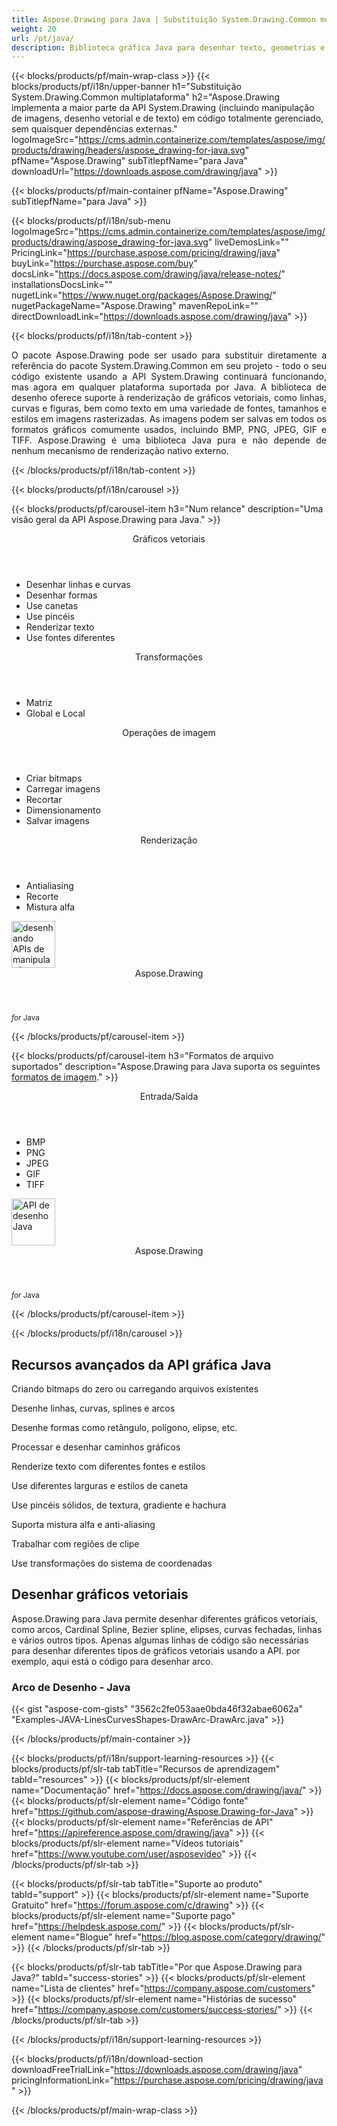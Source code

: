 ```yaml
---
title: Aspose.Drawing para Java | Substituição System.Drawing.Common multiplataforma 
weight: 20
url: /pt/java/ 
description: Biblioteca gráfica Java para desenhar texto, geometrias e imagens, para substituir diretamente o pacote System.Drawing.Common sem alterar o código C# existente.
---
```


{{< blocks/products/pf/main-wrap-class >}}
{{< blocks/products/pf/i18n/upper-banner h1="Substituição System.Drawing.Common multiplataforma" h2="Aspose.Drawing implementa a maior parte da API System.Drawing (incluindo manipulação de imagens, desenho vetorial e de texto) em código totalmente gerenciado, sem quaisquer dependências externas." logoImageSrc="https://cms.admin.containerize.com/templates/aspose/img/products/drawing/headers/aspose_drawing-for-java.svg" pfName="Aspose.Drawing" subTitlepfName="para Java" downloadUrl="https://downloads.aspose.com/drawing/java" >}}

{{< blocks/products/pf/main-container pfName="Aspose.Drawing" subTitlepfName="para Java" >}}

{{< blocks/products/pf/i18n/sub-menu logoImageSrc="https://cms.admin.containerize.com/templates/aspose/img/products/drawing/aspose_drawing-for-java.svg" liveDemosLink="" PricingLink="https://purchase.aspose.com/pricing/drawing/java" buyLink="https://purchase.aspose.com/buy" docsLink="https://docs.aspose.com/drawing/java/release-notes/" installationsDocsLink="" nugetLink="https://www.nuget.org/packages/Aspose.Drawing/" nugetPackageName="Aspose.Drawing" mavenRepoLink="" directDownloadLink="https://downloads.aspose.com/drawing/java" >}}

{{< blocks/products/pf/i18n/tab-content >}}
<p align="justify">
 O pacote Aspose.Drawing pode ser usado para substituir diretamente a referência do pacote System.Drawing.Common em seu projeto - todo o seu código existente usando a API System.Drawing continuará funcionando, mas agora em qualquer plataforma suportada por Java. A biblioteca de desenho oferece suporte à renderização de gráficos vetoriais, como linhas, curvas e figuras, bem como texto em uma variedade de fontes, tamanhos e estilos em imagens rasterizadas. As imagens podem ser salvas em todos os formatos gráficos comumente usados, incluindo BMP, PNG, JPEG, GIF e TIFF. Aspose.Drawing é uma biblioteca Java pura e não depende de nenhum mecanismo de renderização nativo externo.
</p>

{{< /blocks/products/pf/i18n/tab-content >}}

<!--Diagrams Start-->
{{< blocks/products/pf/i18n/carousel >}}

{{< blocks/products/pf/carousel-item h3="Num relance" description="Uma visão geral da API Aspose.Drawing para Java." >}}
<div class="diagram1 d1-net">
 <div class="d1-row">
  <div class="d1-col d1-left">
   <header>
    <i class="fa fa-bars">
    </i>
    Gráficos vetoriais
   </header>
   <ul>
    <li>
     Desenhar linhas e curvas
    </li>
    <li>
     Desenhar formas
    </li>
    <li>
     Use canetas
    </li>
    <li>
     Use pincéis
    </li>
    <li>
     Renderizar texto
    </li>
    <li>
     Use fontes diferentes
    </li>
   </ul>
   <header>
    <i class="fa fa-cogs">
    </i>
    Transformações
   </header>
   <ul>
    <li>
     Matriz
    </li>
    <li>
     Global e Local
    </li>
   </ul>
  </div>
  <!--/left-->
  <div class="d1-col d1-right">
   <header>
    <i class="fa fa-picture-o">
    </i>
    Operações de imagem
   </header>
   <ul>
    <li>
     Criar bitmaps
    </li>
    <li>
     Carregar imagens
    </li>
    <li>
     Recortar
    </li>
    <li>
     Dimensionamento
    </li>
    <li>
     Salvar imagens
    </li>
   </ul>
   <header>
    <i class="fa fa-cogs">
    </i>
    Renderização
   </header>
   <ul>
    <li>
     Antialiasing
    </li>
    <li>
     Recorte
    </li>
    <li>
     Mistura alfa
    </li>
   </ul>
  </div>
  <!--/right-->
 </div>
 <!--/row-->
 </div>
<div class="diagram1 d1-net">
 <div class="d1-row">
  
  <!--/right-->
 </div>
 <!--/row-->
 <div class="d1-logo">
  <img width="70" height="75" alt="desenhando APIs de manipulação" src="https://cms.admin.containerize.com/templates/aspose/img/products/drawing/aspose_drawing-for-net.svg"/>
  <header>
   Aspose.Drawing
  </header>
  <footer>
   <small>
    <em>
     for
    </em>
    Java
   </small>
  </footer>
 </div>
 <!--/logo-->
</div>

{{< /blocks/products/pf/carousel-item >}}


{{< blocks/products/pf/carousel-item h3="Formatos de arquivo suportados" description="Aspose.Drawing para Java suporta os seguintes [formatos de imagem](https://docs.aspose.com/drawing/net/supported-file-formats/)." >}}
<div class="diagram1 d2 d1-net">
 <div class="d1-row">
  <div class="d1-col d1-left">
   <header>
    <i class="fa fa-arrows-v">
    </i>
    Entrada/Saída
   </header>
   <ul>
    <li>
     BMP
    </li>
    <li>
     PNG
    </li>
    <li>
     JPEG
    </li>
    <li>
     GIF
    </li>
    <li>
     TIFF
    </li>
   </ul>
  </div>
  <!--/left-->
  <div class="d1-col d1-right">
  </div>
  <!--/right-->
 </div>
 <!--/row-->
 <div class="d1-logo">
  <img width="70" height="75" alt="API de desenho Java" src="https://cms.admin.containerize.com/templates/aspose/img/products/drawing/aspose_drawing-for-java.svg"/>
  <header>
   Aspose.Drawing
  </header>
  <footer>
   <small>
    <em>
     for
    </em>
    Java
   </small>
  </footer>
 </div>
 <!--/logo-->
</div>

{{< /blocks/products/pf/carousel-item >}}

{{< /blocks/products/pf/i18n/carousel >}}
<!--Diagrams End-->

<!--Feature-section Start-->
<div class="container-fluid features-section bg-gray singleproduct">
 <a class="anchor" id="features" name="features">
 </a>
 <div class="row">
  <div class="container">
   <h2 class="h2title">
    Recursos avançados da API gráfica Java
   </h2>
   <p>
   </p>
   <div class="col-lg-4">
    <em class="fa fa-repeat ico-blue fa-2x col-lg-2">
    </em>
    <p class="col-lg-10">
     Criando bitmaps do zero ou carregando arquivos existentes
    </p>
   </div>
   <div class="col-lg-4">
    <em class="fa fa-pencil-square-o ico-blue fa-2x col-lg-2">
    </em>
    <p class="col-lg-10">
     Desenhe linhas, curvas, splines e arcos
    </p>
   </div>
   <div class="col-lg-4">
    <em class="fa fa-arrows ico-blue fa-2x col-lg-2">
    </em>
    <p class="col-lg-10">
     Desenhe formas como retângulo, polígono, elipse, etc.
    </p>
   </div>
   <div class="col-lg-4">
    <em class="fa fa-bars ico-blue fa-2x col-lg-2">
    </em>
    <p class="col-lg-10">
     Processar e desenhar caminhos gráficos
    </p>
   </div>
   <div class="col-lg-4">
    <em class="fa fa-font ico-blue fa-2x col-lg-2">
    </em>
    <p class="col-lg-10">
     Renderize texto com diferentes fontes e estilos
    </p>
   </div>
   <div class="col-lg-4">
    <em class="fa fa-crop ico-blue fa-2x col-lg-2">
    </em>
    <p class="col-lg-10">
     Use diferentes larguras e estilos de caneta
    </p>
   </div>
   <div class="col-lg-4">
    <em class="fa fa-paint-brush ico-blue fa-2x col-lg-2">
    </em>
    <p class="col-lg-10">
     Use pincéis sólidos, de textura, gradiente e hachura
    </p>
   </div>
   <div class="col-lg-4">
    <em class="fa fa-cog ico-blue fa-2x col-lg-2">
    </em>
    <p class="col-lg-10">
     Suporta mistura alfa e anti-aliasing
    </p>
   </div>
   <div class="col-lg-4">
    <em class="fa fa-scissors ico-blue fa-2x col-lg-2">
    </em>
    <p class="col-lg-10">
     Trabalhar com regiões de clipe
    </p>
   </div>
   <div class="col-lg-4">
    <em class="fa fa-bolt ico-blue fa-2x col-lg-2">
    </em>
    <p class="col-lg-10">
     Use transformações do sistema de coordenadas
    </p>
   </div>
   <!--<div class="col-lg-4"><em class="fa fa-cog ico-blue fa-2x col-lg-2"> </em>

<p class="col-lg-10">Sheet Color Highlighting</p>

</div>

<div class="col-lg-4"><em class="fa fa-bars ico-blue fa-2x col-lg-2"> </em>

<p class="col-lg-10">Support of Layer Mask</p>

</div>

<div class="col-lg-4"><em class="fa fa-font ico-blue fa-2x col-lg-2"> </em>

<p class="col-lg-10">Support of Text Layers on Runtime</p>

</div>

<div class="col-lg-4"><em class="fa fa-arrows-alt ico-blue fa-2x col-lg-2"> </em>

<p class="col-lg-10">Support of Adjustment Layers</p>

</div>

<div class="col-lg-4"><em class="fa fa-arrows-v ico-blue fa-2x col-lg-2"> </em>

<p class="col-lg-10">Manage Brightness and Contrast in Adjustment Layers</p>

</div>

<div class="col-lg-4"><em class="fa fa-arrows-h ico-blue fa-2x col-lg-2"> </em>

<p class="col-lg-10">Manage Exposure Layers</p>

</div>

<div class="col-lg-4"><em class="fa fa-bars ico-blue fa-2x col-lg-2"> </em>

<p class="col-lg-10">Manage Channel Mixer Adjust Layers</p>

</div>

<div class="col-lg-4"><em class="fa fa-bars ico-blue fa-2x col-lg-2"> </em>

<p class="col-lg-10">Merge PUB layers into Other layers</p>

</div>

<div class="col-lg-4"><em class="fa fa-arrows-alt ico-blue fa-2x col-lg-2"> </em>

<p class="col-lg-10">Renderização of Curves Adjustment Layers</p>

</div>

<div class="col-lg-4"><em class="fa fa-filter ico-blue fa-2x col-lg-2"> </em>

<p class="col-lg-10">Manager Photo Filter Adjustment Layer</p>

</div>

<div class="col-lg-4"><em class="fa fa-level-up ico-blue fa-2x col-lg-2"> </em>

<p class="col-lg-10">Adding and Renderização of Level Layers</p>

</div>

<div class="col-lg-4"><em class="fa fa-adjust ico-blue fa-2x col-lg-2"> </em>

<p class="col-lg-10">Add Hue Saturation of Adjustment Layers</p>

</div>

<div class="col-lg-4"><em class="fa fa-star-half-o ico-blue fa-2x col-lg-2"> </em>

<p class="col-lg-10">Support of Recorte Mask</p>

</div>

<div class="col-lg-4"><em class="fa fa-cogs ico-blue fa-2x col-lg-2"> </em>

<p class="col-lg-10">Manage Opacity of Layers & Flatten Layers</p>

</div>-->
   <!--<div class="col-lg-12">

<h2 class="h2title">Latest PUB API Features</h2>

<p>Aspose.PUB para Java API continuously adding more features to make it powerful. Here is list of few picks from the latest ones added.</p>

<ul>

<li>Support of Fill layers. Pattern, Color and Gradient fill</li>

<li>Support of GdFlResource, VmskResource, PtFlResource and VsmsResource</li>

<li>Load JPEG/PNG/etc image files to PsdImage without direct loading</li>

<li>Support of Layer Vector Masks and Text Layer Custom FlipRotate</li>

<li>Renderização of Stroke effect with Color Fill for export</li>

</ul>

</div>-->
   <div class="col-lg-12">
    <h2 class="h2title">
     Desenhar gráficos vetoriais
    </h2>
    <p>
     Aspose.Drawing para Java permite desenhar diferentes gráficos vetoriais, como arcos, Cardinal Spline, Bezier spline, elipses, curvas fechadas, linhas e vários outros tipos. Apenas algumas linhas de código são necessárias para desenhar diferentes tipos de gráficos vetoriais usando a API. por exemplo, aqui está o código para desenhar arco.
    </p>
    <div class="codeblock" id="code">
     <h3>
      Arco de Desenho - Java
     </h3>
     {{< gist "aspose-com-gists" "3562c2fe053aae0bda46f32abae6062a" "Examples-JAVA-LinesCurvesShapes-DrawArc-DrawArc.java" >}}
    </div>
   </div>
   <!--<div class="col-lg-12">

<h2 class="h2title">Access & Manipulate PUB Layers</h2>

<p>Aspose.PUB para Java lets you access layers of a PUB with the ability to draw on it with either image or text. You can merge layers, update text on layers, set effects or export layer as an image. You may also use PUB Java API to detect flattened PUB files or create thumbnails.</p>

</div>-->
   <!--<div class="col-lg-12">

<h2 class="h2title">Read or Create PUB Files</h2>

<p>Aspose.PUB para Java not only supports loading PSD & PSB file formats for manipulation & conversion but it also provides the capability to create PUB & PSB files from scratch. Java developers can use the API to automate scenarios that may help them on their way.</p>

<div id="code" class="codeblock">

<h3>Create PUB from scratch - C#</h3>

<pre><code class="cs">using (var PUB = Aspose.PSD.Image.Create(new Aspose.PSD.ImageOptions.PsdOptions()

{

    Source = new Aspose.PSD.Sources.FileCreateSource(dir + "output.psd", false),

    ColorMode = Aspose.PSD.FileFormats.Psd.ColorModes.Rgb,

    CompressionMethod = Aspose.PSD.FileFormats.Psd.CompressionMethod.RLE,

    Version = 4

}, 400, 400))

{

    // draw some graphics over the newly created PSD

    var graphics = new Aspose.PSD.Graphics(psd);

    graphics.Clear(Aspose.PSD.Color.White);

    graphics.DrawEllipse(new Aspose.PSD.Pen(Aspose.PSD.Color.Red, 6), new Aspose.PSD.Rectangle(0, 0, 400, 400));

    psd.Save();

}</code></pre>

</div>

</div>-->
   <!--<div class="col-lg-12">

<h2 class="h2title">Various Imaging Filters</h2>

<p>Aspose.PUB para Java provides the core imaging features such as color adjustment via its class libraries. Developers can easily adjust brightness, contrast or gamma on raster image loaded by the API. Furthermore, developers can dynamically dither or blur images as well as use popular filters including Median, Gauss Wiener, Motion Wiener and Bradley Threshold.</p>

</div>-->
  </div>
 </div>
</div>
<!--Feature-section End-->

{{< /blocks/products/pf/main-container >}}


{{< blocks/products/pf/i18n/support-learning-resources >}}
{{< blocks/products/pf/slr-tab tabTitle="Recursos de aprendizagem" tabId="resources" >}}
{{< blocks/products/pf/slr-element name="Documentação" href="https://docs.aspose.com/drawing/java/" >}}
{{< blocks/products/pf/slr-element name="Código fonte" href="https://github.com/aspose-drawing/Aspose.Drawing-for-Java" >}}
{{< blocks/products/pf/slr-element name="Referências de API" href="https://apireference.aspose.com/drawing/java" >}}
{{< blocks/products/pf/slr-element name="Vídeos tutoriais" href="https://www.youtube.com/user/asposevideo" >}}
{{< /blocks/products/pf/slr-tab >}}

{{< blocks/products/pf/slr-tab tabTitle="Suporte ao produto" tabId="support" >}}
{{< blocks/products/pf/slr-element name="Suporte Gratuito" href="https://forum.aspose.com/c/drawing" >}}
{{< blocks/products/pf/slr-element name="Suporte pago" href="https://helpdesk.aspose.com/" >}}
{{< blocks/products/pf/slr-element name="Blogue" href="https://blog.aspose.com/category/drawing/" >}}
{{< /blocks/products/pf/slr-tab >}}

{{< blocks/products/pf/slr-tab tabTitle="Por que Aspose.Drawing para Java?" tabId="success-stories" >}}
{{< blocks/products/pf/slr-element name="Lista de clientes" href="https://company.aspose.com/customers" >}}
{{< blocks/products/pf/slr-element name="Histórias de sucesso" href="https://company.aspose.com/customers/success-stories/" >}}
{{< /blocks/products/pf/slr-tab >}}

{{< /blocks/products/pf/i18n/support-learning-resources >}}

{{< blocks/products/pf/i18n/download-section downloadFreeTrialLink="https://downloads.aspose.com/drawing/java" pricingInformationLink="https://purchase.aspose.com/pricing/drawing/java" >}}


{{< /blocks/products/pf/main-wrap-class >}}

